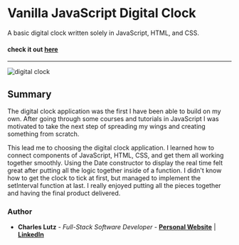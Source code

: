 # Vanilla JavaScript Digital Clock


A basic digital clock written solely in JavaScript, HTML, and CSS.


#### check it out [here](https://charlescarmichaellutz.github.io/digital-clock/)
---

![digital clock](https://github.com/user-attachments/assets/62b558f5-5a98-411a-8260-bb6f7361a2c9)

## Summary

The digital clock application was the first I have been able to build on my own. After going through
some courses and tutorials in JavaScript I was motivated to take the next step of spreading my wings 
and creating something from scratch.

This lead me to choosing the digital clock application. I learned how to connect components of JavaScript,
HTML, CSS, and get them all working together smoothly. Using the Date constructor to display the real time 
felt great after putting all the logic together inside of a function. I didn't know how to get the clock to
tick at first, but managed to implement the setInterval function at last. I really enjoyed putting all the 
pieces together and having the final product delivered.

### Author
* __Charles Lutz__ - *Full-Stack Software Developer* - [**Personal Website**](https://master--resplendent-cocada-4ee40d.netlify.app/) | [**LinkedIn**](https://www.linkedin.com/in/CharlesCarMichaelLutz/)
